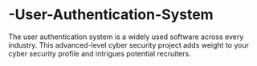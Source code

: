 # -User-Authentication-System
 The user authentication system is a widely used software across every industry. This advanced-level cyber security project adds weight to your cyber security profile and intrigues potential recruiters.
